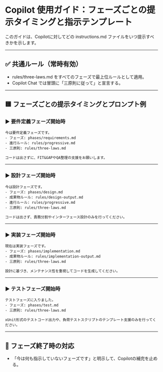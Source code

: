 # Copilot 使用ガイド：フェーズごとの提示タイミングと指示テンプレート

このガイドは、Copilotに対してどの instructions.md ファイルをいつ提示すべきかを示します。

---

## ✅ 共通ルール（常時有効）

- rules/three-laws.md をすべてのフェーズで最上位ルールとして適用。
- Copilot Chat では冒頭に「三原則に従って」と宣言する。

---

## 🟨 フェーズごとの提示タイミングとプロンプト例

### ▶ 要件定義フェーズ開始時

```
今は要件定義フェーズです。
- フェーズ: phases/requirements.md
- 進行ルール: rules/progressive.md
- 三原則: rules/three-laws.md

コードは出さずに、FIT&GAPやQA整理の支援をお願いします。
```

---

### ▶ 設計フェーズ開始時

```
今は設計フェーズです。
- フェーズ: phases/design.md
- 成果物ルール: rules/design-output.md
- 進行ルール: rules/progressive.md
- 三原則: rules/three-laws.md

コードは出さず、責務分割やインターフェース設計のみを行ってください。
```

---

### ▶ 実装フェーズ開始時

```
現在は実装フェーズです。
- フェーズ: phases/implementation.md
- 成果物ルール: rules/implementation-output.md
- 三原則: rules/three-laws.md

設計に基づき、メンテナンス性を重視してコードを生成してください。
```

---

### ▶ テストフェーズ開始時

```
テストフェーズに入りました。
- フェーズ: phases/test.md
- 三原則: rules/three-laws.md

xUnit形式のテストコード出力や、負荷テストスクリプトのテンプレート支援のみを行ってください。
```

---

## 🔁 フェーズ終了時の対応

- 「今は何も指示していないフェーズです」と明示して、Copilotの補完を止める。
